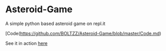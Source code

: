 # Asteroid-Game
A simple python based asteroid game on repl.it

[Code(https://github.com/BOLTZZ/Asteroid-Game/blob/master/Code.md)

See it in action [here](https://repl.it/@LIGHTZZBOLTZZ1/Asteroid-Game)
